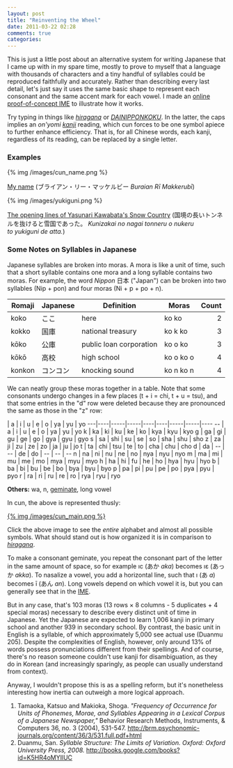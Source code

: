```yaml
---
layout: post
title: "Reinventing the Wheel"
date: 2011-03-22 02:28
comments: true
categories: 
---
```


This is just a little post about an alternative system for writing Japanese that
I came up with in my spare time, mostly to prove to myself that a language with
thousands of characters and a tiny handful of syllables could be reproduced
faithfully and accurately. Rather than describing every last detail, let's just
say it uses the same basic shape to represent each consonant and the same accent
mark for each vowel. I made an [online proof-of-concept IME](/apps/cun) to
illustrate how it works.

Try typing in things like _[hiragana](/apps/cun?romaji=hiragana)_ or
_[DAINIPPONKOKU](/apps/cun?romaji=DAINIPPONKOKU)_. In the latter, the caps
implies an _on'yomi [kanji][kanji]_ reading, which cun forces to be one symbol
apiece to further enhance efficiency. That is, for all Chinese words, each
kanji, regardless of its reading, can be replaced by a single letter.

### Examples

{% img /images/cun_name.png %}

[My name](/cun?romaji=buRAIan%20RII%20makkeruBII) (ブライアン・リー・マッケルビー _Buraian Rī Makkerubī_)

{% img /images/yukiguni.png %}

[The opening lines of Yasunari Kawabata's Snow Country](/apps/cun?romaji=kunizakai%20no%20nagai%20tonneru%20o%20nukeru%20to%20yukiguni%20deatta.)
(国境の長いトンネルを抜けると雪国であった。 _Kunizakai no nagai tonneru o nukeru                     
to yukiguni de atta._)

### Some Notes on Syllables in Japanese

Japanese syllables are broken into moras. A mora is like a unit of time, such
that a short syllable contains one mora and a long syllable contains two
moras. For example, the word _Nippon_ 日本 ("Japan") can be broken into two  
syllables (Nip + pon) and four moras (Ni + p + po + n).

Romaji | Japanese | Definition              | Moras     | Count
-------|----------|-------------------------|-----------|------:
koko   | ここ     | here                    | ko ko     |     2
kokko  | 国庫     | national treasury       | ko k ko   |     3
kōko   | 公庫     | public loan corporation | ko o ko   |     3
kōkō   | 高校     | high school             | ko o ko o |     4
konkon | コンコン | knocking sound          | ko n ko n |     4

We can neatly group these moras together in a table. Note that some consonants
undergo changes in a few places (t + i = chi, t + u = tsu), and that some
entries in the "d" row were deleted because they are pronounced the same as
those in the "z" row:

   | a  | i   | u   | e  | o  | ya  | yu  | yo
---|----|-----|-----|----|----|-----|-----|----
-- | a  | i   | u   | e  | o  | ya  | yu  | yo
k  | ka | ki  | ku  | ke | ko | kya | kyu | kyo
g  | ga | gi  | gu  | ge | go | gya | gyu | gyo
s  | sa | shi | su  | se | so | sha | shu | sho
z  | za | ji  | zu  | ze | zo | ja  | ju  | jo
t  | ta | chi | tsu | te | to | cha | chu | cho
d  | da | --  | --  | de | do | --  | --  | --
n  | na | ni  | nu  | ne | no | nya | nyu | nyo
m  | ma | mi  | mu  | me | mo | mya | myu | myo
h  | ha | hi  | fu  | he | ho | hya | hyu | hyo
b  | ba | bi  | bu  | be | bo | bya | byu | byo
p  | pa | pi  | pu  | pe | po | pya | pyu | pyo
r  | ra | ri  | ru  | re | ro | rya | ryu | ryo

**Others:** wa, n, [geminate][geminate], long vowel

In cun, the above is represented thusly:

[{% img /images/cun_main.png %}](/images/cun.png)

Click the above image to see the _entire_ alphabet and almost all possible
symbols. What should stand out is how organized it is in comparison to
_[hiragana][hiragana]_.

To make a consonant geminate, you repeat the consonant part of the letter in
the same amount of space, so for example ıc (あか _aka_) becomes ıε (あっか
_akka_). To nasalize a vowel, you add a horizontal line, such that ı (あ _a_) 
becomes ī (あん _an_). Long vowels depend on which vowel it is, but you can
generally see that in the [IME](/apps/cun?romaji=ka%20kaa%20ki%20kii%20ku%20kuu%20ke%20kee%20ko%20koo).

But in any case, that's 103 moras (13 rows × 8 columns - 5 duplicates +
4 special moras) necessary to describe every distinct unit of time in
Japanese. Yet the Japanese are expected to learn 1,006 kanji in primary
school and another 939 in secondary school. By contrast, the basic unit in
English is a syllable, of which approximately 5,000 see actual use (Duanmu
205). Despite the complexities of English, however, only around 13% of words
possess pronunciations different from their spellings. And of course, there's no
reason someone couldn't use kanji for disambiguation, as they do in Korean (and
increasingly sparingly, as people can usually understand from context).

Anyway, I wouldn't propose this is as a spelling reform, but it's nonetheless
interesting how inertia can outweigh a more logical approach.

1. Tamaoka, Katsuo and Makioka, Shoga. _"Frequency of Occurrence
   for Units of Phonemes, Morae, and Syllables Appearing in a
   Lexical Corpus of a Japanese Newspaper,"_ Behavior Research
   Methods, Instruments, & Computers 36, no. 3 (2004), 531-547.
   <http://brm.psychonomic-journals.org/content/36/3/531.full.pdf+html>
2. Duanmu, San. _Syllable Structure: The Limits of Variation. Oxford: Oxford
   University Press, 2008._ <http://books.google.com/books?id=K5HR4oMYIlUC>

  [kanji]:http://en.wikipedia.org/wiki/Kanji
  [geminate]:http://en.wikipedia.org/wiki/Gemination
  [hiragana]:http://en.wikipedia.org/wiki/Hiragana
